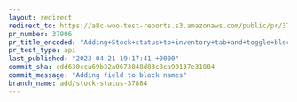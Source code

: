 ```yaml
---
layout: redirect
redirect_to: https://a8c-woo-test-reports.s3.amazonaws.com/public/pr/37906/api/index.html
pr_number: 37906
pr_title_encoded: "Adding+Stock+status+to+inventory+tab+and+toggle+block"
pr_test_type: api
last_published: "2023-04-21 19:17:41 +0000"
commit_sha: cdd630cca69b32a0673848d83c8ca90137e31884
commit_message: "Adding field to block names"
branch_name: add/stock-status-37884
---
```

